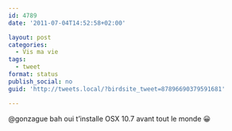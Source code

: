 ```yaml
---
id: 4789
date: '2011-07-04T14:52:58+02:00'

layout: post
categories:
  - Vis ma vie
tags:
  - tweet
format: status
publish_social: no
guid: 'http://tweets.local/?birdsite_tweet=87896690379591681'

---
```


@gonzague bah oui t’installe OSX 10.7 avant tout le monde 😀